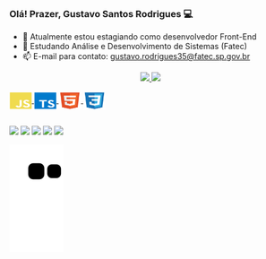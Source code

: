 ### Olá! Prazer, Gustavo Santos Rodrigues 💻

- 🔭 Atualmente estou estagiando como desenvolvedor Front-End
- 🌱 Estudando Análise e Desenvolvimento de Sistemas (Fatec)
- 📫 E-mail para contato: gustavo.rodrigues35@fatec.sp.gov.br

<div align="center">
  <a href="https://github.com/GustavoSantosRodrigues">
  <img height="170em" src="https://github-readme-stats.vercel.app/api?username=GustavoSantosRodrigues&show_icons=true&theme=dark&include_all_commits=true&count_private=true"/>
  <img height="175em" src="https://github-readme-stats.vercel.app/api/top-langs/?username=GustavoSantosRodrigues&layout=compact&langs_count=7&theme=dark"/>
</div>
  
<div style="display: inline_block"><br>
  <img align="center" alt="Gustavo-Js" height="30" width="40" src="https://raw.githubusercontent.com/devicons/devicon/master/icons/javascript/javascript-plain.svg">
  <img align="center" alt="Gustavo-Ts" height="30" width="40" src="https://raw.githubusercontent.com/devicons/devicon/master/icons/typescript/typescript-plain.svg">
<!--   <img align="center" alt="Gustavo-React" height="30" width="40" src="https://raw.githubusercontent.com/devicons/devicon/master/icons/react/react-original.svg"> -->
  <img align="center" alt="Gustavo-HTML" height="30" width="40" src="https://raw.githubusercontent.com/devicons/devicon/master/icons/html5/html5-original.svg">
  <img align="center" alt="Gustavo-CSS" height="30" width="40" src="https://raw.githubusercontent.com/devicons/devicon/master/icons/css3/css3-original.svg">
  <src="https://media.discordapp.net/attachments/639956127056134178/890373478988013628/Publicacoes_Instagram_1_1.png?width=676&height=676">
</div>
  
##
  
<div> 
  <a href="https://instagram.com/gustavoxxsr/" target="_blank"><img src="https://img.shields.io/badge/-Instagram-%23E4405F?style=for-the-badge&logo=instagram&logoColor=white" target="_blank"></a>
  <a href="https://www.linkedin.com/in/gustavo-santos-55a13a201/" target="_blank"><img src="https://img.shields.io/badge/-LinkedIn-%230077B5?style=for-the-badge&logo=linkedin&logoColor=white" target="_blank"></a> 
   <a href= "gustavopop000@gmail.com"><img src="https://img.shields.io/badge/-Gmail-%23333?style=for-the-badge&logo=gmail&logoColor=white" target="_blank"></a>
   <a href="#"><img src="https://img.shields.io/badge/Windows-0078D6?style=for-the-badge&logo=windows&logoColor=white" target="_blank"></a>
   <a href="#"><img src="https://img.shields.io/badge/iOS-000000?style=for-the-badge&logo=ios&logoColor=white" target="_blank"></a>
<!--   https://img.shields.io/badge/iOS-000000?style=for-the-badge&logo=ios&logoColor=white -->
</div>
  
 ![Snake animation](https://github.com/GustavoSantosRodrigues/GustavoSantosRodrigues/blob/output/github-contribution-grid-snake.svg)
